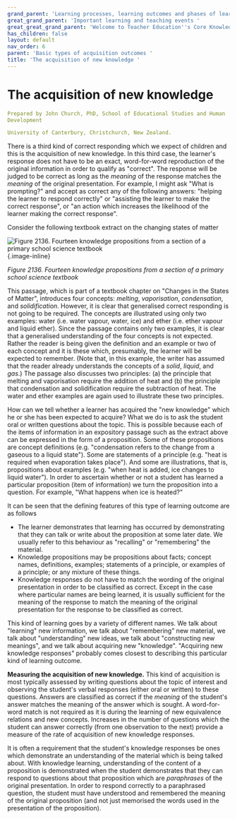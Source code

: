 ```yaml
---
grand_parent: 'Learning processes, learning outcomes and phases of learning '
great_grand_parent: 'Important learning and teaching events '
great_great_grand_parent: 'Welcome to Teacher Education''s Core Knowledge and Skills.'
has_children: false
layout: default
nav_order: 6
parent: 'Basic types of acquisition outcomes '
title: 'The acquisition of new knowledge '
---
```

# The acquisition of new knowledge


```yaml
Prepared by John Church, PhD, School of Educational Studies and Human
Development

University of Canterbury, Christchurch, New Zealand.
```


There is a third kind of correct responding which we expect of children
and this is the acquisition of new knowledge. In this third case, the
learner\'s response does not have to be an exact, word-for-word
reproduction of the original information in order to qualify as
"correct". The response will be judged to be correct as long as the
*meaning* of the response matches the *meaning* of the original
presentation. For example, I might ask "What is prompting?" and accept
as correct any of the following answers: "helping the learner to respond
correctly" or "assisting the learner to make the correct response", or
"an action which increases the likelihood of the learner making the
correct response".

Consider the following textbook extract on the changing states of matter

![Figure 2136. Fourteen knowledge propositions from a section of a
primary school science
textbook](../../../../../../assets/images/TECKSFig2136.png "Figure 2136. Fourteen knowledge propositions from a section of a primary school science textbook"){.image-inline}

*Figure 2136. Fourteen knowledge propositions from a section of a
primary school science textbook*

This passage, which is part of a textbook chapter on "Changes in the
States of Matter", introduces four concepts: *melting*, *vaporisation*,
*condensation*, and *solidification*. However, it is clear that
generalised correct responding is not going to be required. The concepts
are illustrated using only two examples: water (i.e. water vapour,
water, ice) and ether (i.e. ether vapour and liquid ether). Since the
passage contains only two examples, it is clear that a generalised
understanding of the four concepts is not expected. Rather the reader is
being given the definition and an example or two of each concept and it
is these which, presumably, the learner will be expected to remember.
(Note that, in this example, the writer has assumed that the reader
already understands the concepts of a *solid*, *liquid*, and *gas*.) The
passage also discusses two principles: (a) the principle that melting
and vaporisation require the addition of heat and (b) the principle that
condensation and solidification require the subtraction of heat. The
water and ether examples are again used to illustrate these two
principles.

How can we tell whether a learner has acquired the "new knowledge" which
he or she has been expected to acquire? What we do is to ask the student
oral or written questions about the topic. This is possible because each
of the items of information in an expository passage such as the extract
above can be expressed in the form of a proposition. Some of these
propositions are concept definitions (e.g. "condensation refers to the
change from a gaseous to a liquid state"). Some are statements of a
principle (e.g. "heat is required when evaporation takes place"). And
some are illustrations, that is, propositions about examples (e.g. "when
heat is added, ice changes to liquid water"). In order to ascertain
whether or not a student has learned a particular proposition (item of
information) we turn the proposition into a question. For example, "What
happens when ice is heated?"

It can be seen that the defining features of this type of learning
outcome are as follows

-   The learner demonstrates that learning has occurred by demonstrating
    that they can talk or write about the proposition at some later
    date. We usually refer to this behaviour as "recalling" or
    "remembering" the material.
-   Knowledge propositions may be propositions about facts; concept
    names, definitions, examples; statements of a principle, or examples
    of a principle; or any mixture of these things.
-   Knowledge responses do not have to match the wording of the original
    presentation in order to be classified as correct. Except in the
    case where particular names are being learned, it is usually
    sufficient for the meaning of the response to match the meaning of
    the original presentation for the response to be classified as
    correct.

This kind of learning goes by a variety of different names. We talk
about "learning" new information, we talk about "remembering" new
material, we talk about "understanding" new ideas, we talk about
"constructing new meanings", and we talk about acquiring new
"knowledge". "Acquiring new knowledge responses" probably comes closest
to describing this particular kind of learning outcome.

**Measuring the acquisition of new knowledge.** This kind of acquisition
is most typically assessed by writing questions about the topic of
interest and observing the student\'s verbal responses (either oral or
written) to these questions. Answers are classified as correct if the
*meaning* of the student\'s answer matches the meaning of the answer
which is sought. A word-for-word match is not required as it is during
the learning of new equivalence relations and new concepts. Increases in
the number of questions which the student can answer correctly (from one
observation to the next) provide a measure of the rate of acquisition of
new knowledge responses.

It is often a requirement that the student\'s knowledge responses be
ones which demonstrate an understanding of the material which is being
talked about. With knowledge learning, understanding of the content of a
proposition is demonstrated when the student demonstrates that they can
respond to questions about that proposition which are *paraphrases* of
the original presentation. In order to respond correctly to a
paraphrased question, the student must have understood and remembered
the meaning of the original proposition (and not just memorised the
words used in the presentation of the proposition).
